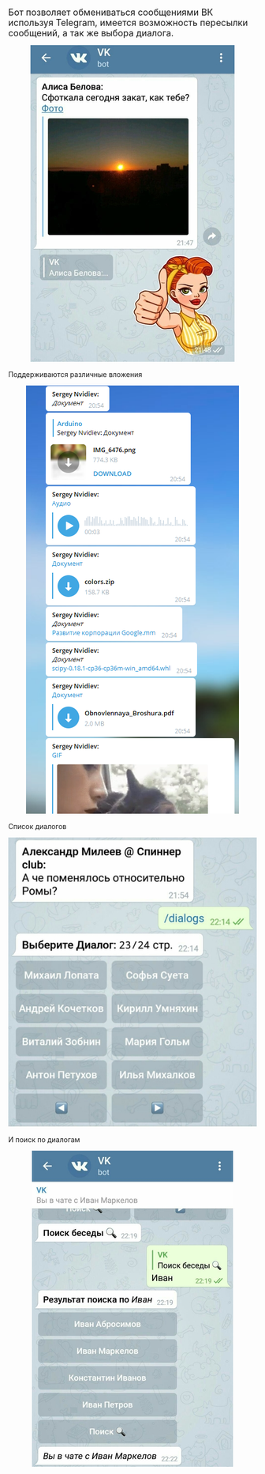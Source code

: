 <font size="4">Бот позволяет обмениваться сообщениями ВК используя Telegram, имеется возможность пересылки сообщений,
а так же выбора диалога.</font>

<p align="center"><img src ="assets/rsz_sunset.jpg" /></p>

Поддерживаются различные вложения

<p align="center"><img src ="assets/documents.PNG" /></p>


Список диалогов
<p align="center"><img src ="assets/rsz_dialogs.jpg" /></p>

И поиск по диалогам

<p align="center"><img src ="assets/rsz_search.jpg" /></p>
